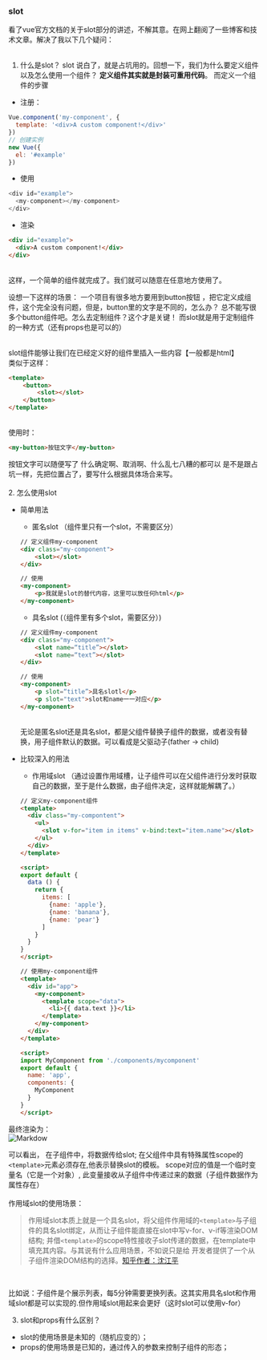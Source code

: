 ### slot
看了vue官方文档的关于slot部分的讲述，不解其意。在网上翻阅了一些博客和技术文章。解决了我以下几个疑问：<br><br>
1. 什么是slot？
slot 说白了，就是占坑用的。回想一下，我们为什么要定义组件以及怎么使用一个组件？   __定义组件其实就是封装可重用代码__。 而定义一个组件的步骤 
 
* 注册：
```javascript
Vue.component('my-component', {
  template: '<div>A custom component!</div>'
})
// 创建实例
new Vue({
  el: '#example'
})
```
* 使用
```javascript
<div id="example">
  <my-component></my-component>
</div>
```
* 渲染
```html
<div id="example">
  <div>A custom component!</div>
</div>
```
<br>
这样，一个简单的组件就完成了。我们就可以随意在任意地方使用了。<br>

设想一下这样的场景： 一个项目有很多地方要用到button按钮 ，把它定义成组件，这个完全没有问题，但是，button里的文字是不同的，怎么办？ 总不能写很多个button组件吧。怎么去定制组件？这个才是关键！ 而slot就是用于定制组件的一种方式（还有props也是可以的）<br><br>

slot组件能够让我们在已经定义好的组件里插入一些内容【一般都是html】
<br>
类似于这样：
<br>

```html
<template>
    <button>
        <slot></slot>
    </button>
</template>
```
<br>
使用时：
<br>

```html
<my-button>按钮文字</my-button>
```
按钮文字可以随便写了 什么确定啊、取消啊、什么乱七八糟的都可以
是不是跟占坑一样，先把位置占了，要写什么根据具体场合来写。
<br>
<br>
2. 怎么使用slot

* 简单用法

    - 匿名slot  （组件里只有一个slot，不需要区分）
    ```html
    // 定义组件my-component
    <div class="my-component">
        <slot></slot>
    </div>
    
    // 使用
    <my-component>
        <p>我就是slot的替代内容，这里可以放任何html</p>
    </my-component>
    ```
    - 具名slot (（组件里有多个slot，需要区分）)
    ```html
   // 定义组件my-component
    <div class="my-component">
        <slot name=“title”></slot>
        <slot name=“text”></slot>
    </div>
    
    // 使用
    <my-component>
        <p slot=“title”>具名slotl</p>
        <p slot="text">slot和name一一对应</p>
    </my-component>
    ```
    <br>
    无论是匿名slot还是具名slot，都是父组件替换子组件的数据，或者没有替换，用子组件默认的数据。可以看成是父驱动子(father -> child)
    
* 比较深入的用法
    
    - 作用域slot （通过设置作用域槽，让子组件可以在父组件进行分发时获取自己的数据，至于是什么数据，由子组件决定，这样就能解耦了。）
    ```html
    // 定义my-component组件
    <template>
      <div class="my-compontent">
        <ul>
          <slot v-for="item in items" v-bind:text="item.name"></slot>
        </ul>
      </div>
    </template>
    
    <script>
    export default {
      data () {
        return {
          items: [
            {name: 'apple'},
            {name: 'banana'},
            {name: 'pear'}
          ]
        }
      }
    }
    </script>
    ```
    ```html
    // 使用my-component组件
    <template>
      <div id="app">
        <my-component>
          <template scope="data">
            <li>{{ data.text }}</li>
          </template>
        </my-component>
      </div>
    </template>

    <script>
    import MyComponent from './components/mycomponent'
    export default {
      name: 'app',
      components: {
        MyComponent
      }
    }
    </script>
    ```


最终渲染为：
<br>
![Markdow](https://github.com/anth-angle/my/blob/master/images/scope_slot.png?raw=true)

可以看出， 在子组件中，将数据传给slot; 在父组件中具有特殊属性scope的`<template>`元素必须存在,他表示替换slot的模板。 scope对应的值是一个临时变量名（它是一个对象）, 此变量接收从子组件中传递过来的数据（子组件数据作为属性存在）
<br>
<br>
作用域slot的使用场景：
<br>
> 作用域slot本质上就是一个具名slot，将父组件作用域的`<template>`与子组件的具名slot绑定，从而让子组件能直接在slot中写v-for、v-if等渲染DOM结构; 并借`<template>`的scope特性接收子slot传递的数据，在template中填充其内容。与其说有什么应用场景，不如说只是给 开发者提供了一个从子组件渲染DOM结构的选择。[知乎作者：沈江平](https://www.zhihu.com/question/57504896/answer/209519134)
<br>

比如说：子组件是个展示列表，每5分钟需要更换列表。这其实用具名slot和作用域slot都是可以实现的.但作用域slot用起来会更好（这时slot可以使用v-for）

3. slot和props有什么区别？
* slot的使用场景是未知的（随机应变的）；
* props的使用场景是已知的，通过传入的参数来控制子组件的形态；